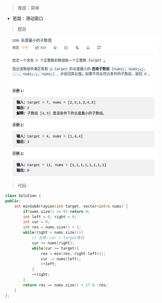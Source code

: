 
> 难度：简单
- 思路：滑动窗口

> 题目
<div align="center" style="zoom:80%"><img src="./pic/209-1.png"></div>

> 代码
```cpp
class Solution {
public:
    int minSubArrayLen(int target, vector<int>& nums) {
        if(nums.size() == 0) return 0;
        int left = 0, right = 0;
        int cur = 0;
        int res = nums.size() + 1;
        while(right < nums.size()){
            // 左移，cur < target情况
            cur += nums[right];
            while(cur >= target){
                res = min(res, right-left+1);                
                cur -= nums[left];
                ++left;
            }
            ++right;
        }
        return res == nums.size() + 1? 0 :res;
    }
};
```